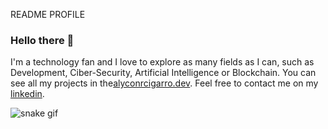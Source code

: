 README PROFILE

### Hello there 👋

I'm a technology fan and I love to explore as many fields as I can, such as Development, Ciber-Security, Artificial Intelligence or Blockchain. You can see all my projects in the[alyconrcigarro.dev](https://alyconr.dev). Feel free to contact me on my [linkedin](https://www.linkedin.com/in/jeysson-aly-contreras/).


![snake gif](https://github.com/alyconr/alyconr/blob/output/github-contribution-grid-snake.gif)